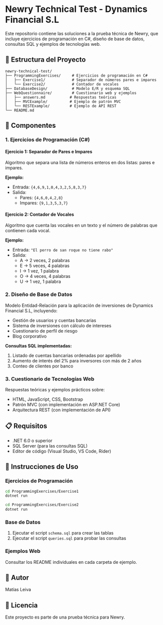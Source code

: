# Newry Technical Test - Dynamics Financial S.L

Este repositorio contiene las soluciones a la prueba técnica de Newry, que incluye ejercicios de programación en C#, diseño de base de datos, consultas SQL y ejemplos de tecnologías web.

## 📁 Estructura del Proyecto

```
newry-technical-test/
├── ProgrammingExercises/     # Ejercicios de programación en C#
│   ├── Exercise1/            # Separador de números pares e impares
│   └── Exercise2/            # Contador de vocales
├── DatabaseDesign/           # Modelo E/R y esquema SQL
├── WebQuestionnaire/         # Cuestionario web y ejemplos
│   ├── answers.md           # Respuestas teóricas
│   ├── MVCExample/          # Ejemplo de patrón MVC
│   └── RESTExample/         # Ejemplo de API REST
└── README.md
```

## 🚀 Componentes

### 1. Ejercicios de Programación (C#)

#### Ejercicio 1: Separador de Pares e Impares
Algoritmo que separa una lista de números enteros en dos listas: pares e impares.

**Ejemplo:**
- Entrada: `{4,6,9,1,0,4,3,2,5,8,3,7}`
- Salida: 
  - Pares: `{4,6,0,4,2,8}`
  - Impares: `{9,1,3,5,3,7}`

#### Ejercicio 2: Contador de Vocales
Algoritmo que cuenta las vocales en un texto y el número de palabras que contienen cada vocal.

**Ejemplo:**
- Entrada: `"El perro de san roque no tiene rabo"`
- Salida:
  - A → 2 veces, 2 palabras
  - E → 5 veces, 4 palabras
  - I → 1 vez, 1 palabra
  - O → 4 veces, 4 palabras
  - U → 1 vez, 1 palabra

### 2. Diseño de Base de Datos

Modelo Entidad-Relación para la aplicación de inversiones de Dynamics Financial S.L, incluyendo:
- Gestión de usuarios y cuentas bancarias
- Sistema de inversiones con cálculo de intereses
- Cuestionario de perfil de riesgo
- Blog corporativo

**Consultas SQL implementadas:**
1. Listado de cuentas bancarias ordenadas por apellido
2. Aumento de interés del 2% para inversores con más de 2 años
3. Conteo de clientes por banco

### 3. Cuestionario de Tecnologías Web

Respuestas teóricas y ejemplos prácticos sobre:
- HTML, JavaScript, CSS, Bootstrap
- Patrón MVC (con implementación en ASP.NET Core)
- Arquitectura REST (con implementación de API)

## 📋 Requisitos

- .NET 6.0 o superior
- SQL Server (para las consultas SQL)
- Editor de código (Visual Studio, VS Code, Rider)

## 🔧 Instrucciones de Uso

### Ejercicios de Programación

```bash
cd ProgrammingExercises/Exercise1
dotnet run
```

```bash
cd ProgrammingExercises/Exercise2
dotnet run
```

### Base de Datos

1. Ejecutar el script `schema.sql` para crear las tablas
2. Ejecutar el script `queries.sql` para probar las consultas

### Ejemplos Web

Consultar los README individuales en cada carpeta de ejemplo.

## 👤 Autor

Matías Leiva

## 📄 Licencia

Este proyecto es parte de una prueba técnica para Newry.
